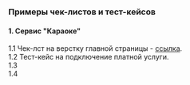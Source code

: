 ### Примеры чек-листов и тест-кейсов

#### 1. Сервис "Караоке"
1.1 Чек-лст на верстку главной страницы - [ссылка](https://github.com/rsmvdeellc/test_cases/blob/main/Karaoke.tele2/ui_check_list.md).   
1.2 Тест-кейс на подключение платной услуги.   
1.3  
1.4




